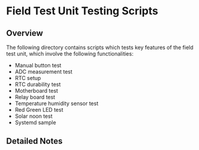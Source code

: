 # Field Test Unit Testing Scripts

## Overview

The following directory contains scripts which tests key features of the field test unit, which involve the following functionalities:
- Manual button test
- ADC measurement test
- RTC setup
- RTC durability test
- Motherboard test
- Relay board test
- Temperature humidity sensor test
- Red Green LED test
- Solar noon test
- Systemd sample

## Detailed Notes